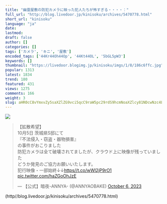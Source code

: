 ```yaml
---
title: "幽霊屋敷の防犯カメラに映った犯人たちが怖すぎる・・・・："
full_url: "http://blog.livedoor.jp/kinisoku/archives/5470778.html"
short_url: "kinisoku"
language: "ja"
date: 
lastmod: 
draft: false
author: []
categories: []
tags: ['カメラ', 'キニ', '屋敷']
encoded_tags: ['44Kr44Oh44Op', '44Kt44OL', '5bGL5pW3']
keywords: []
thumbnail: "https://livedoor.blogimg.jp/kinisoku/imgs/1/8/186c6ffc.jpg"
popular: 1313
latest: 1834
trend: 180
featured: 431
views: 1275
comments: 166
weight: 3
slug: aHR0cC8vYmxvZy5saXZlZG9vci5qcC9raW5pc29rdS9hcmNoaXZlcy81NDcwNzc4Lmh0bWw=
---
```


![](https://livedoor.blogimg.jp/kinisoku/imgs/1/8/186c6ffc.jpg)

<blockquote class='twitter-tweet'><p lang='ja' dir='ltr'>【拡散希望】<br>10月5日 茨城県S邸にて<br>『不法侵入・窃盗・器物損害』<br>の事件がおこりました<br>防犯カメラは全て破壊されてましたが、クラウド上に映像が残っていました<br>どうか発見のご協力お願いいたします。<br>犯行映像・一部始終↓↓<a href='https//t.co/wWl2jP9rO1'>https//t.co/wWl2jP9rO1</a> <a href='https//t.co/haZGoOhJzE'>pic.twitter.com/haZGoOhJzE</a></p>— 【公式】暗夜-ANNYA- (@ANNYAOBAKE) <a href='https//twitter.com/ANNYAOBAKE/status/1710275187864936942?ref_src=twsrc%5Etfw'>October 6, 2023</a></blockquote> 

(http//blog.livedoor.jp/kinisoku/archives/5470778.html)
